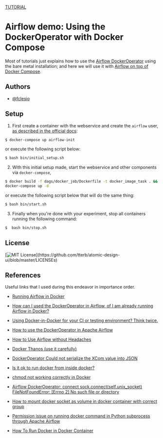 [TUTORIAL](https://towardsdatascience.com/using-apache-airflow-dockeroperator-with-docker-compose-57d0217c8219)

# Airflow demo: Using the DockerOperator with Docker Compose

Most of tutorials just explains how to use the [Airflow DockerOperator](https://airflow.apache.org/docs/apache-airflow-providers-docker/stable/_api/airflow/providers/docker/operators/docker/index.html) using the bare metal installation; and here we will use it with [Airflow on top of Docker Compose](https://airflow.apache.org/docs/apache-airflow/stable/start/docker.html).

## Authors

- [@fclesio](https://www.github.com/fclesio)

## Setup
1) First create a container with the webservice and create the `airflow` user, [as described in the official docs](https://airflow.apache.org/docs/apache-airflow/stable/start/docker.html):



```bash
$ docker-compose up airflow-init
```

or execute the following script below:
```bash
$ bash bin/initial_setup.sh
```

2) With this initial setup made, start the webservice and other components via `docker-compose`, 

```bash
$ docker build -f dags/docker_job/Dockerfile -t docker_image_task . && \
docker-compose up -d
```

or execute the following script below that will do the same thing:
```bash
$ bash bin/start.sh
```

3) Finally when you're done with your experiment, stop all containers running the following command:
```bash
$  bash bin/stop.sh
```

## License

[![MIT License](https://img.shields.io/apm/l/atomic-design-ui.svg?)](https://github.com/tterb/atomic-design-ui/blob/master/LICENSEs)
  

## References

Useful links that I used during this endeavor in importance order. 

-    [Running Airflow in Docker](https://airflow.apache.org/docs/apache-airflow/stable/start/docker.html)

-   [How can I used the DockerOperator in Airflow, of I am already running Airflow in Docker?](https://www.reddit.com/r/dataengineering/comments/kmojyc/how_can_i_used_the_dockeroperator_in_airflow_of_i/)

-   [Using Docker-in-Docker for your CI or testing environment? Think twice.](https://jpetazzo.github.io/2015/09/03/do-not-use-docker-in-docker-for-ci/)

-   [How to use the DockerOperator in Apache Airflow](https://marclamberti.com/blog/how-to-use-dockeroperator-apache-airflow/)

-   [How to Use Airflow without Headaches](https://towardsdatascience.com/how-to-use-airflow-without-headaches-4e6e37e6c2bc)

-   [Docker Thanos (use it carefully)](https://gist.github.com/fclesio/436aedee06b91aa8ac863b671919372e)

-   [DockerOperator Could not serialize the XCom value into JSON](https://github.com/apache/airflow/issues/13487)

-   [Is it ok to run docker from inside docker?](https://stackoverflow.com/questions/27879713/is-it-ok-to-run-docker-from-inside-docker)

-   [chmod not working correctly in Docker](https://serverfault.com/questions/772227/chmod-not-working-correctly-in-docker)

-   [Airflow DockerOperator: connect sock.connect(self.unix_socket) FileNotFoundError: [Errno 2] No such file or directory](https://stackoverflow.com/questions/61186983/airflow-dockeroperator-connect-sock-connectself-unix-socket-filenotfounderror)

-   [How to mount docker socket as volume in docker container with correct group](https://stackoverflow.com/questions/36185035/how-to-mount-docker-socket-as-volume-in-docker-container-with-correct-group)

-   [Permission issue on running docker command in Python subprocess through Apache Airflow](https://stackoverflow.com/questions/56782039/permission-issue-on-running-docker-command-in-python-subprocess-through-apache-a/60092639#60092639)

-   [How To Run Docker in Docker Container](https://devopscube.com/run-docker-in-docker/)
